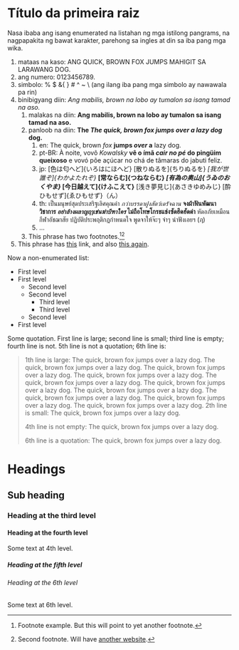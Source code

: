 # Título da primeira raiz

Nasa ibaba ang isang enumerated na listahan ng mga istilong pangrams, na nagpapakita ng bawat karakter, parehong sa ingles at din sa iba pang mga wika.

1. mataas na kaso: ANG QUICK, BROWN FOX JUMPS MAHIGIT SA LARAWANG DOG. 
2. ang numero: 0123456789. 
3. simbolo: % $ &{ } # ^ ~ \ (ang ilang iba pang mga simbolo ay nawawala pa rin)
4. binibigyang diin: *Ang mabilis, brown na lobo ay tumalon sa isang tamad na aso.* 
    1. malakas na diin: **Ang mabilis, brown na lobo ay tumalon sa isang tamad na aso.**
    2. panloob na diin: **The *The quick, brown fox jumps over a lazy dog* dog.** 
        1. en: The quick, brown *fox* **jumps *over* a** lazy dog.
        2. pt-BR: À noite, vovô *Kowalsky* **vê o ímã *cair no pé* do pingüim queixoso** e vovó põe açúcar no chá de tâmaras do jabuti feliz.
        3. jp: [色は匂へど]{いろはにほへど} [散りぬるを]{ちりぬるを} *[我が世誰ぞ]{わかよたれぞ}* **[常ならむ]{つねならむ} *[有為の奥山]{うゐのおくやま}* [今日越えて]{けふこえて}** [浅き夢見じ]{あさきゆめみじ} [酔ひもせず]{ゑひもせず}（ん）
        4. th: เป็นมนุษย์สุดประเสริฐเลิศคุณค่า *กว่าบรรดาฝูงสัตว์เดรัจฉาน* **จงฝ่าฟันพัฒนาวิชาการ *อย่าล้างผลาญฤๅเข่นฆ่าบีฑาใคร* ไม่ถือโทษโกรธแช่งซัดฮึดฮัดด่า** หัดอภัยเหมือนกีฬาอัชฌาสัย ปฏิบัติประพฤติกฎกำหนดใจ พูดจาให้จ๊ะๆ จ๋าๆ น่าฟังเอยฯ (ฦ)
        5. ...
    3. This phrase has two footnotes.[^1][^2]
5. This phrase has [this](https://example-this.com) link, and also [this again](https://example-this-again.com).

Now a non-enumerated list:

* First level
* First level 
    * Second level
    * Second level 
        * Third level
        * Third level
    * Second level
* First level

Some quotation. First line is large; second line is small; third line is empty; fourth line is not. 5th line is not a quotation; 6th line is:

> 1th line is large: The quick, brown fox jumps over a lazy dog. The quick, brown fox jumps over a lazy dog. The quick, brown fox jumps over a lazy dog. The quick, brown fox jumps over a lazy dog. The quick, brown fox jumps over a lazy dog. The quick, brown fox jumps over a lazy dog. The quick, brown fox jumps over a lazy dog. The quick, brown fox jumps over a lazy dog. The quick, brown fox jumps over a lazy dog. The quick, brown fox jumps over a lazy dog. 2th line is small: The quick, brown fox jumps over a lazy dog.
> 
> 4th line is not empty: The quick, brown fox jumps over a lazy dog.
> 
> 6th line is a quotation: The quick, brown fox jumps over a lazy dog.

# Headings

## Sub heading

### Heading at the third level

#### Heading at the fourth level

Some text at 4th level.

##### Heading at the fifth level

###### Heading at the 6th level

Some text at 6th level.

[^1]: Footnote example. But this will point to yet another footnote.

[^2]: Second footnote. Will have [another website](https://example-another-website.com).